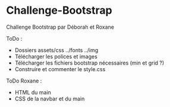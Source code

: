 # Challenge-Bootstrap
Challenge Bootstrap par Déborah et Roxane

ToDo :
- Dossiers assets/css ../fonts ../img
- Télécharger les polices et images
- Télécharger les fichiers bootstrap nécessaires (min et grid ?)
- Construire et commenter le style.css

ToDo Roxane :
- HTML du main
- CSS de la navbar et du main
